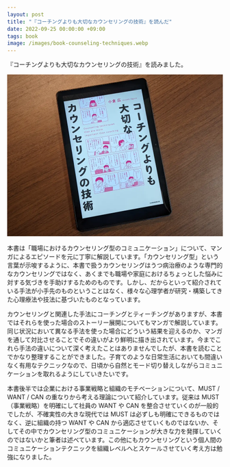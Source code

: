 ```yaml
---
layout: post
title: "『コーチングよりも大切なカウンセリングの技術』を読んだ"
date: 2022-09-25 00:00:00 +09:00
tags: book
image: /images/book-counseling-techniques.webp
---
```


『コーチングよりも大切なカウンセリングの技術』を読みました。

![表紙](/images/book-counseling-techniques.webp)

本書は「職場におけるカウンセリング型のコミュニケーション」について、マンガによるエピソードを元に丁寧に解説しています。「カウンセリング型」という言葉が示唆するように、本書で扱うカウンセリングはうつ病治療のような専門的なカウンセリングではなく、あくまでも職場や家庭におけるちょっとした悩みに対する気づきを手助けするためのものです。しかし、だからといって紹介されている手法が小手先のものということはなく、様々な心理学者が研究・構築してきた心理療法や技法に基づいたものとなっています。

カウンセリングと関連した手法にコーチングとティーチングがありますが、本書ではそれらを使った場合のストーリー展開についてもマンガで解説しています。同じ状況において異なる手法を使った場合にどういう結果を迎えるのか、マンガを通して対比させることでその違いがより鮮明に描き出されています。今までこれら手法の違いについて深く考えたことはありませんでしたが、本書を読むことでかなり整理することができました。子育てのような日常生活においても間違いなく有用なテクニックなので、日頃から自然とモード切り替えしながらコミュニケーションを取れるようにしていきたいです。

本書後半では企業における事業戦略と組織のモチベーションについて、MUST / WANT / CAN の重なりから考える理論について紹介しています。従来は MUST（事業戦略）を明確にして社員の WANT や CAN を整合させていくのが一般的でしたが、不確実性の大きな現代では MUST は必ずしも明確にできるものではなく、逆に組織の持つ WANT や CAN から適応させていくものではないか、そしてその中でカウンセリング型のコミュニケーションが大きな力を発揮していくのではないかと筆者は述べています。この他にもカウンセリングという個人間のコミュニケーションテクニックを組織レベルへとスケールさせていく考え方は勉強になりました。